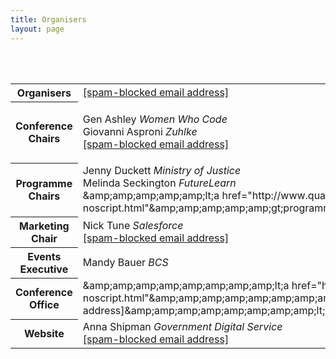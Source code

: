 ```yaml
---
title: Organisers
layout: page
---
```

<table class="infotable" cellpadding="5">
<tbody>
<tr><th>Organisers</th>
<td><script language="javascript">eval(unescape('%64%6f%63%75%6d%65%6e%74%2e%77%72%69%74%65%28%27%3c%61%20%68%72%65%66%3d%22%6d%61%69%6c%74%6f%3a%6f%72%67%61%6e%69%73%65%72%73%40%73%70%61%63%6f%6e%66%65%72%65%6e%63%65%2e%6f%72%67%22%3e%6f%72%67%61%6e%69%73%65%72%73%40%73%70%61%63%6f%6e%66%65%72%65%6e%63%65%2e%6f%72%67%3c%2f%61%3e%27%29%3b'))</SCRIPT><NOSCRIPT><a href="http://www.quarella.co.uk/email/spamproof-noscript.html">[spam-blocked email address]</a></NOSCRIPT></td>
</tr>
<br/><br/>
<tr><th>Conference Chairs</th>
<td>
<p>Gen Ashley <em>Women Who Code</em><br />
Giovanni Asproni <em>Zuhlke</em><br />
<script language="javascript">eval(unescape('%64%6f%63%75%6d%65%6e%74%2e%77%72%69%74%65%28%27%3c%61%20%68%72%65%66%3d%22%6d%61%69%6c%74%6f%3a%63%6f%6e%66%65%72%65%6e%63%65%40%73%70%61%63%6f%6e%66%65%72%65%6e%63%65%2e%6f%72%67%22%3e%63%6f%6e%66%65%72%65%6e%63%65%40%73%70%61%63%6f%6e%66%65%72%65%6e%63%65%2e%6f%72%67%3c%2f%61%3e%27%29%3b'))</SCRIPT><NOSCRIPT><a href="http://www.quarella.co.uk/email/spamproof-noscript.html">[spam-blocked email address]</a></NOSCRIPT>
<tr><th>Programme Chairs</th>
<td>Jenny Duckett <em>Ministry of Justice</em><br />
Melinda Seckington <em>FutureLearn</em><br />
<script type="text/javascript" language="javascript">// <![CDATA[
eval(unescape('%64%6f%63%75%6d%65%6e%74%2e%77%72%69%74%65%28%27%3c%61%20%68%72%65%66%3d%22%6d%61%69%6c%74%6f%3a%70%72%6f%67%72%61%6d%6d%65%40%73%70%61%63%6f%6e%66%65%72%65%6e%63%65%2e%6f%72%67%22%20%74%69%74%6c%65%3d%22%70%72%6f%67%72%61%6d%6d%65%40%73%70%61%63%6f%6e%66%65%72%65%6e%63%65%2e%6f%72%67%22%3e%70%72%6f%67%72%61%6d%6d%65%40%73%70%61%63%6f%6e%66%65%72%65%6e%63%65%2e%6f%72%67%3c%2f%61%3e%27%29%3b'))
// ]]></script>
<noscript>&amp;amp;amp;amp;amp;amp;lt;a href="http://www.quarella.co.uk/email/spamproof-noscript.html"&amp;amp;amp;amp;amp;amp;gt;programme@spaconference.org&amp;amp;amp;amp;amp;amp;lt;/a&amp;amp;amp;amp;amp;amp;gt;</noscript></td>
</tr>
<tr><th>Marketing Chair</th>
<td>Nick Tune <em>Salesforce</em><br />
<script language="javascript">eval(unescape('%64%6f%63%75%6d%65%6e%74%2e%77%72%69%74%65%28%27%3c%61%20%68%72%65%66%3d%22%6d%61%69%6c%74%6f%3a%6d%61%72%6b%65%74%69%6e%67%40%73%70%61%63%6f%6e%66%65%72%65%6e%63%65%2e%6f%72%67%22%3e%6d%61%72%6b%65%74%69%6e%67%40%73%70%61%63%6f%6e%66%65%72%65%6e%63%65%2e%6f%72%67%3c%2f%61%3e%27%29%3b'))</SCRIPT><NOSCRIPT><a href="http://www.quarella.co.uk/email/spamproof-noscript.html">[spam-blocked email address]</a></NOSCRIPT></td>
</tr>
<tr><th>Events Executive</th>
<td>Mandy Bauer <em>BCS<br /> </em></td>
</tr>
<tr><th>Conference Office</th>
<td>
<script type="text/javascript" language="javascript">// <![CDATA[
eval(unescape('%64%6f%63%75%6d%65%6e%74%2e%77%72%69%74%65%28%27%3c%61%20%68%72%65%66%3d%22%6d%61%69%6c%74%6f%3a%61%64%6d%69%6e%40%73%70%61%63%6f%6e%66%65%72%65%6e%63%65%2e%6f%72%67%22%3e%61%64%6d%69%6e%40%73%70%61%63%6f%6e%66%65%72%65%6e%63%65%2e%6f%72%67%3c%2f%61%3e%27%29%3b'))
// ]]></script>
<noscript>&amp;amp;amp;amp;amp;amp;amp;amp;amp;lt;a href="http://www.quarella.co.uk/email/spamproof-noscript.html"&amp;amp;amp;amp;amp;amp;amp;amp;amp;gt;[spam-blocked email address]&amp;amp;amp;amp;amp;amp;amp;amp;amp;lt;/a&amp;amp;amp;amp;amp;amp;amp;amp;amp;gt;</noscript></td>
</tr>
<tr><th>Website</th>
<td>Anna Shipman <em>Government Digital Service</em><br />
<script language="javascript">eval(unescape('%64%6f%63%75%6d%65%6e%74%2e%77%72%69%74%65%28%27%3c%61%20%68%72%65%66%3d%22%6d%61%69%6c%74%6f%3a%77%65%62%73%69%74%65%40%73%70%61%63%6f%6e%66%65%72%65%6e%63%65%2e%6f%72%67%22%3e%77%65%62%73%69%74%65%40%73%70%61%63%6f%6e%66%65%72%65%6e%63%65%2e%6f%72%67%3c%2f%61%3e%27%29%3b'))</SCRIPT><NOSCRIPT><a href="http://www.quarella.co.uk/email/spamproof-noscript.html">[spam-blocked email address]</a></NOSCRIPT></td>
</tr>
